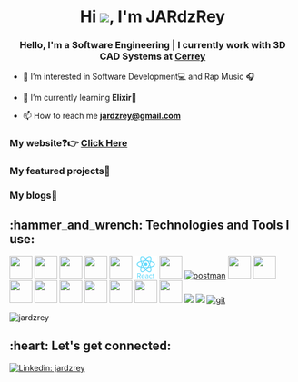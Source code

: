 <h1 align="center">Hi <img src="https://media.giphy.com/media/hvRJCLFzcasrR4ia7z/giphy.gif" width="25px">, I'm JARdzRey</h1>

<h3 align="center">Hello, I'm a Software Engineering | I currently work with 3D CAD Systems at <a href="http://www.cerrey.com.mx/">Cerrey</a></h3>


- 👀 I’m interested in Software Development:computer: and Rap Music :headphones: 

- 🌱 I’m currently learning **Elixir:crystal_ball:**

- 📫 How to reach me **jardzrey@gmail.com**

<!---
jardzrey/jardzrey is a ✨ special ✨ repository because its `README.md` (this file) appears on your GitHub profile.
You can click the Preview link to take a look at your changes.
--->
### My website:question::point_right: [Click Here]()

### My featured projects:rocket:

### My blogs:book:

<h2 align="left">:hammer_and_wrench: Technologies and Tools I use:</h2>
<p align="left">
<a href="https://elixir-lang.org/"><img src="https://miro.medium.com/max/400/0*v314x9-Ix2mMxoCp." width="40" height="40" /></a>
<a href="https://phoenixframework.org/"><img src="https://2.bp.blogspot.com/-jaF-FgJj69Y/WOlpBP0ma5I/AAAAAAAAL74/r575ydo96yc9Yi0dxob_TaffPPa6Ckj3wCLcB/s1600/phonix.png" width="40" height="40" /></a>
<a href="https://www.cplusplus.com/"><img src="https://upload.wikimedia.org/wikipedia/commons/1/18/ISO_C%2B%2B_Logo.svg" width="40" height="40" /></a>
<a href="https://www.cprogramming.com/"><img src="https://img.icons8.com/color/452/c-programming.png" width="40" height="40" /></a>
<a href="https://docs.microsoft.com/en-us/dotnet/csharp/"><img src="https://sg.com.mx/sites/default/files/styles/max_w680/public/images/C_sharp%20CDMx.png?itok=PygyXf53" width="40" height="40" /></a>
<a href="https://reactjs.org/"><img src="https://raw.githubusercontent.com/devicons/devicon/master/icons/react/react-original-wordmark.svg" alt="react" width="40" height="40"/></a>
<a href="https://es.redux.js.org/"><img src="https://e7.pngegg.com/pngimages/413/852/png-clipart-redux-react-logo-javascript-dq-purple-violet-thumbnail.png" width="40" height="40"></a>
<a href="https://reactnative.dev/" target="_blank"><a href="https://postman.com" target="_blank"> <img src="https://www.vectorlogo.zone/logos/getpostman/getpostman-icon.svg" alt="postman" width="40" height="40"/></a>
<a href="https://www.vim.org/"><img src="https://cdn.worldvectorlogo.com/logos/vim.svg" width="40" height="40" /></a>
<a href="https://neovim.io/"><img src="https://upload.wikimedia.org/wikipedia/commons/thumb/0/07/Neovim-mark-flat.svg/1200px-Neovim-mark-flat.svg.png" width="40" height="40" /></a>
<a href="https://visualstudio.microsoft.com/es/"><img src="https://upload.wikimedia.org/wikipedia/commons/thumb/5/59/Visual_Studio_Icon_2019.svg/1200px-Visual_Studio_Icon_2019.svg.png" width="40" height="40" /></a>
<a href="https://code.visualstudio.com/"><img src="https://upload.wikimedia.org/wikipedia/commons/thumb/2/2d/Visual_Studio_Code_1.18_icon.svg/1028px-Visual_Studio_Code_1.18_icon.svg.png" width="40" height="40" /></a>
<a href="https://www.linux.org/"><img src="https://upload.wikimedia.org/wikipedia/commons/thumb/b/b0/NewTux.svg/1200px-NewTux.svg.png" width="40" height="40" /></a>
<a href="https://ubuntu.com/"><img src="https://1000marcas.net/wp-content/uploads/2020/03/Logo-Ubuntu.png" width="40" height="40"></a>   
<a href="https://www.microsoft.com/es-mx/sql-server/sql-server-downloads"><img src="https://img.icons8.com/color/452/microsoft-sql-server.png" width="40" height="40"></a> 
<a href="https://www.postgresql.org/"><img src="https://upload.wikimedia.org/wikipedia/commons/thumb/2/29/Postgresql_elephant.svg/1200px-Postgresql_elephant.svg.png" width="40" height="40"></a>
<a href="https://unity3d.com/es/get-unity/download"><img src="https://cdn.worldvectorlogo.com/logos/unity-69.svg" width="40" height="40"></a>
<a href="https://docs.microsoft.com/en-us/office/vba/library-reference/concepts/getting-started-with-vba-in-office"><img src="https://wyday.com/images/lm/langs/vba.svg" width="40" hegiht="40"></a>
<a href="https://docs.microsoft.com/en-us/dotnet/visual-basic/"><img src="https://w7.pngwing.com/pngs/278/63/png-transparent-visual-basic-net-c-computer-programming-net-framework-vb-logo-text-trademark-logo-thumbnail.png" width="40" hegiht="40"></a>
<a href="https://git-scm.com/" target="_blank"> <img src="https://www.vectorlogo.zone/logos/git-scm/git-scm-icon.svg" alt="git" width="40" height="40"/> </a>
</p>

<p align="left"> <img src="https://komarev.com/ghpvc/?username=jardzrey&label=Profile%20views&color=0e75b6&style=flat" alt="jardzrey" /> </p>

<h2 align="left">:heart: Let's get connected:</h2>


[![Linkedin: jardzrey](https://img.shields.io/badge/-jardzrey-blue?style=flat-square&logo=Linkedin&logoColor=white&link=https://www.linkedin.com/in/jes%C3%BAs-abelardo-rodr%C3%ADguez-reyna-2a965a117/)](https://www.linkedin.com/in/jes%C3%BAs-abelardo-rodr%C3%ADguez-reyna-2a965a117/)
